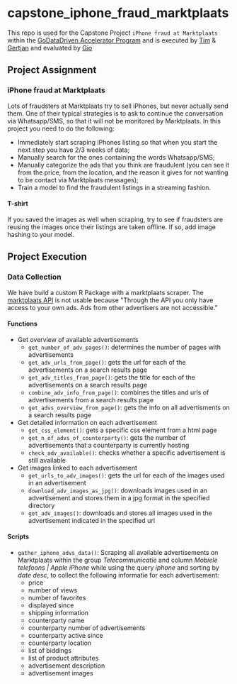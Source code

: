 # capstone_iphone_fraud_marktplaats
This repo is used for the Capstone Project `iPhone fraud at Marktplaats` within the [GoDataDriven Accelerator Program](https://godatadriven.com/data-science-accelerator-program) and is executed by [Tim](https://github.com/timvink) & [Gertjan](https://github.com/G3rtjan) and evaluated by [Gio](https://github.com/gglanzani)

## Project Assignment

### iPhone fraud at Marktplaats

Lots of fraudsters at Marktplaats try to sell iPhones, but never actually send them. One of their
typical strategies is to ask to continue the conversation via Whatsapp/SMS, so that it will not be
monitored by Marktplaats. In this project you need to do the following:

+ Immediately start scraping iPhones listing so that when you start the next step you have 2/3
  weeks of data;
+ Manually search for the ones containing the words Whatsapp/SMS;
+ Manually categorize the ads that you think are fraudulent (you can see it from the price, from
  the location, and the reason it gives for not wanting to be contact via Marktplaats messages);
+ Train a model to find the fraudulent listings in a streaming fashion.

#### T-shirt

If you saved the images as well when scraping, try to see if fraudsters are reusing the images
once their listings are taken offline. If so, add image hashing to your model.

## Project Execution

### Data Collection

We have build a custom R Package with a marktplaats scraper. The [marktplaats API](https://api.marktplaats.nl/docs/v1/overview.html) is not usable because "Through the API you only have access to your own ads. Ads from other advertisers are not accessible."

#### Functions

- Get overview of available advertisements
	- `get_number_of_adv_pages()`: determines the number of pages with advertisements
	- `get_adv_urls_from_page()`: gets the url for each of the advertisements on a search results page
	- `get_adv_titles_from_page()`: gets the title for each of the advertisements on a search results page
	- `combine_adv_info_from_page()`: combines the titles and urls of advertisements from a search results page
	- `get_advs_overview_from_page()`: gets the info on all advertisments on a search results page
- Get detailed information on each advertisement
	- `get_css_element()`: gets a specific css element from a html page
	- `get_n_of_advs_of_counterparty()`: gets the number of advertisements that a counterparty is currently hosting
	- `check_adv_available()`: checks whether a specific advertisement is still available
- Get images linked to each advertisement
	- `get_urls_to_adv_images()`: gets the url for each of the images used in an advertisement
	- `download_adv_images_as_jpg()`: downloads images used in an advertisement and stores them in a jpg format in the specified directory
	- `get_adv_images()`: downloads and stores all images used in the advertisement indicated in the specified url

#### Scripts
- `gather_iphone_advs_data()`: Scraping all available advertisements on Marktplaats within the group *Telecommunicatie* and column *Mobiele telefoons | Apple iPhone* while using the query *iphone* and sorting by *date desc*, to collect the following informatie for each advertisement:
	- price
	- number of views
	- number of favorites
	- displayed since
	- shipping information
	- counterparty name
	- counterparty number of advertisements
	- counterparty active since
	- counterparty location
	- list of biddings
	- list of product attributes
	- advertisement description
	- advertisement images

